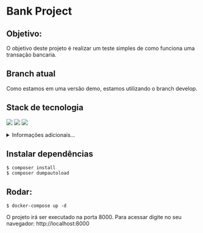 # Bank Project

## Objetivo:

O objetivo deste projeto é realizar um teste simples de como funciona uma transação bancaria.

## Branch atual

Como estamos em uma versão demo, estamos utilizando o branch develop.



## Stack de tecnologia

![](https://img.shields.io/badge/---?color=1182c3&logoColor=white&style=for-the-badge&logo=php)
![](https://img.shields.io/badge/---?color=1182c3&logoColor=white&style=for-the-badge&logo=mysql)
![](https://img.shields.io/badge/---?color=1182c3&logoColor=white&style=for-the-badge&logo=docker)

<details>
  <summary>Informações adicionais…</summary>
  <ul>
    <li>PHP 7+</li>
    <li>MySQL</li>
    <li>Docker</li>
  </ul>
</details>

## Instalar dependências

```
$ composer install
$ composer dumpautoload
```


Rodar:
-----
```
$ docker-compose up -d
```

O projeto irá ser executado na porta 8000.
Para acessar digite no seu navegador: http://localhost:8000
